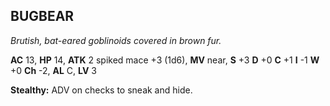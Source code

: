 ## BUGBEAR

_Brutish, bat-eared goblinoids covered in brown fur._

**AC** 13, **HP** 14, **ATK** 2 spiked mace +3 (1d6), **MV** near, **S** +3 **D** +0 **C** +1 **I** -1 **W** +0 **Ch** -2, **AL** C, **LV** 3

**Stealthy:** ADV on checks to sneak and hide.

